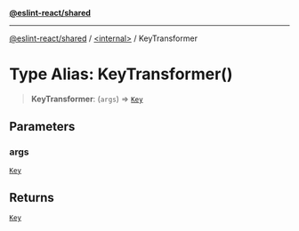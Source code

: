 [**@eslint-react/shared**](../../README.md)

***

[@eslint-react/shared](../../README.md) / [\<internal\>](../README.md) / KeyTransformer

# Type Alias: KeyTransformer()

> **KeyTransformer**: (`args`) => [`Key`](Key.md)

## Parameters

### args

[`Key`](Key.md)

## Returns

[`Key`](Key.md)
